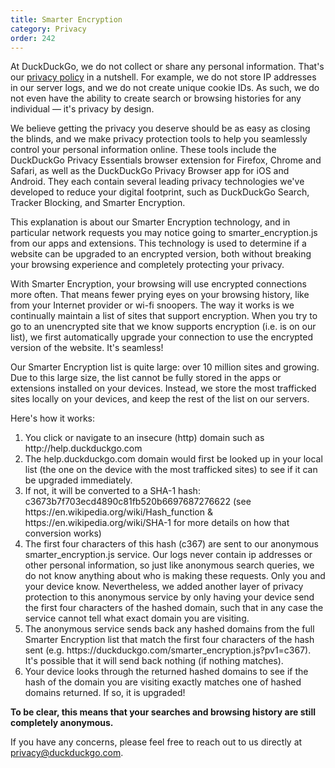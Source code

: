```yaml
---
title: Smarter Encryption 
category: Privacy
order: 242
---
```


<p>
    At DuckDuckGo, we do not collect or share any personal information. That's our
    <a href="https://duckduckgo.com/privacy">privacy policy</a> in a nutshell. For
    example, we do not store IP addresses in our server logs, and we do not create
    unique cookie IDs. As such, we do not even have the ability to create search or
    browsing histories for any individual — it's privacy by design.
</p>

<p>
    We believe getting the privacy you deserve should be as easy as closing the
    blinds, and we make privacy protection tools to help you seamlessly control
    your personal information online. These tools include the DuckDuckGo Privacy
    Essentials browser extension for Firefox, Chrome and Safari, as well as the
    DuckDuckGo Privacy Browser app for iOS and Android. They each contain several
    leading privacy technologies we've developed to reduce your digital footprint,
    such as DuckDuckGo Search, Tracker Blocking, and Smarter Encryption. 
</p>

<p>
    This explanation is about our Smarter Encryption technology, and in particular
    network requests you may notice going to smarter_encryption.js from our apps
    and extensions. This technology is used to determine if a website can be upgraded
    to an encrypted version, both without breaking your browsing experience
    and completely protecting your privacy.
</p>

<p>
    With Smarter Encryption, your browsing will use encrypted connections more often.
    That means fewer prying eyes on your browsing history, like from your Internet
	provider or wi-fi snoopers. The way it works is we continually maintain a list
	of sites that support encryption. When you try to go to an unencrypted site that
	we know supports encryption (i.e. is on our list), we first automatically upgrade
	your connection to use the encrypted version of the website. It's seamless!
</p>

<p>
    Our Smarter Encryption list is quite large: over 10 million sites and growing.
	Due to this large size, the list cannot be fully stored in the apps or extensions
	installed on your devices. Instead, we store the most trafficked sites locally on
	your devices, and keep the rest of the list on our servers. 
</p>

<p>
    Here's how it works:
</p>

<ol>
    <li>You click or navigate to an insecure (http) domain such as http://help.duckduckgo.com</li>
    <li>The help.duckduckgo.com domain would first be looked up in your local list (the one on the device with the most trafficked sites) to see if it can be upgraded immediately.</li>
    <li>If not, it will be converted to a SHA-1 hash: c3673b7f703ecd4890c81fb520b6697687276622
	(see https://en.wikipedia.org/wiki/Hash_function & https://en.wikipedia.org/wiki/SHA-1 for
	more details on how that conversion works)</li>
    <li>The first four characters of this hash (c367) are sent to our anonymous smarter_encryption.js
	service. Our logs never contain ip addresses or other personal information, so just like
	anonymous search queries, we do not know anything about who is making these requests. Only you
	and your device know. Nevertheless, we added another layer of privacy protection to this
	anonymous service by only having your device send the first four characters of the hashed
	domain, such that in any case the service cannot tell what exact domain you are visiting.</li>
    <li>The anonymous service sends back any hashed domains from the full Smarter Encryption list
	that match the first four characters of the hash sent (e.g. https://duckduckgo.com/smarter_encryption.js?pv1=c367).
	It's possible that it will send back nothing (if nothing matches).</li>
    <li>Your device looks through the returned hashed domains to see if the hash of the domain
	you are visiting exactly matches one of hashed domains returned. If so, it is upgraded!</li>
</ol>

<p>
    <strong>To be clear, this means that your searches and browsing history are still completely anonymous.</strong>
</p>
    If you have any concerns, please feel free to reach out to us directly at
    <a href="mailto:privacy@duckduckgo.com">privacy@duckduckgo.com</a>.
</p>
